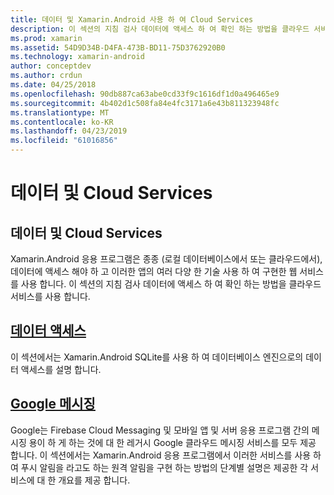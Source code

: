 ```yaml
---
title: 데이터 및 Xamarin.Android 사용 하 여 Cloud Services
description: 이 섹션의 지침 검사 데이터에 액세스 하 여 확인 하는 방법을 클라우드 서비스를 사용 합니다.
ms.prod: xamarin
ms.assetid: 54D9D34B-D4FA-473B-BD11-75D3762920B0
ms.technology: xamarin-android
author: conceptdev
ms.author: crdun
ms.date: 04/25/2018
ms.openlocfilehash: 90db887ca63abe0cd33f9c1616df1d0a496465e9
ms.sourcegitcommit: 4b402d1c508fa84e4fc3171a6e43b811323948fc
ms.translationtype: MT
ms.contentlocale: ko-KR
ms.lasthandoff: 04/23/2019
ms.locfileid: "61016856"
---
```

# <a name="data-and-cloud-services"></a>데이터 및 Cloud Services

## <a name="data-and-cloud-services"></a>데이터 및 Cloud Services

Xamarin.Android 응용 프로그램은 종종 (로컬 데이터베이스에서 또는 클라우드에서), 데이터에 액세스 해야 하 고 이러한 앱의 여러 다양 한 기술 사용 하 여 구현한 웹 서비스를 사용 합니다. 이 섹션의 지침 검사 데이터에 액세스 하 여 확인 하는 방법을 클라우드 서비스를 사용 합니다.

## <a name="data-accessandroiddata-clouddata-accessindexmd"></a>[데이터 액세스](~/android/data-cloud/data-access/index.md)

이 섹션에서는 Xamarin.Android SQLite를 사용 하 여 데이터베이스 엔진으로의 데이터 액세스를 설명 합니다.
 
## <a name="google-messagingandroiddata-cloudgoogle-messagingindexmd"></a>[Google 메시징](~/android/data-cloud/google-messaging/index.md)

Google는 Firebase Cloud Messaging 및 모바일 앱 및 서버 응용 프로그램 간의 메시징 용이 하 게 하는 것에 대 한 레거시 Google 클라우드 메시징 서비스를 모두 제공 합니다. 이 섹션에서는 Xamarin.Android 응용 프로그램에서 이러한 서비스를 사용 하 여 푸시 알림을 라고도 하는 원격 알림을 구현 하는 방법의 단계별 설명은 제공한 각 서비스에 대 한 개요를 제공 합니다.


